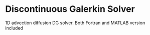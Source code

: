 # Discontinuous Galerkin Solver

1D advection diffusion DG solver. Both Fortran and MATLAB version included
